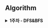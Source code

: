 ## Algorithm 
<details>
<summary>
<b>1주차 - DFS&BFS</b>
</summary>

| 플랫폼 | 레벨 | 문제 | 제목 | 김현창 | 김희연 | 이상학 | 지인성 | 
| :---: | :---: | :---: | :---: | :---: | :---: | :---: | :---: |
| 백준 | 실버1 | 1189 | 컴백홈 | ✔ | ❌ | ❌ | ❌ |
| 백준 | 골드1 | 1194 | 달이차오른다가자 | ✔ | ❌ | ❌ | ❌ |
| 백준 | 실버2 | 1260 | DFS와BFS | ✔ | ❌ | ❌ | ✔ |
| 백준 | 실버1 | 1384 | 양 | ✔ | ❌ | ❌ | ❌ |
| 백준 | 골드3 | 14442 | 벽부수고이동하기2 | ✔ | ❌ | ❌ | ❌ |
| 백준 | 실버1 | 1697 | 숨바꼭질 | ✔ | ❌ | ❌ | ❌ |
| 백준 | 골드5 | 17265 | 나의인생에는수학과함께 | ✔ | ❌ | ❌ | ❌ |
| 백준 | 실버2 | 18126 | 너구리구구 | ✔ | ❌ | ❌ | ❌ |
| 백준 | 골드4 | 1987 | 알파벳 | ✔ | ❌ | ❌ | ❌ |
| 백준 | 실버1 | 2178 | 미로탐색 | ✔ | ❌ | ❌ | ❌ |
| 백준 | 실버2 | 21938 | 영상처리 | ✔ | ❌ | ❌ | ❌ |
| 백준 | 실버3 | 2606 | 바이러스 | ✔ | ❌ | ❌ | ❌ |
| 백준 | 실버1 | 2667 | 단지번호붙이기 | ✔ | ❌ | ❌ | ❌ |
| 백준 | 실버1 | 5014 | 스타트링크 | ✔ | ❌ | ❌ | ❌ |
| 백준 | 골드1 | 9328 | 열쇠 | ✔ | ❌ | ❌ | ❌ |
| 백준 | 플래티넘4 | 9376 | 탈옥 | ✔ | ❌ | ❌ | ❌ |

</details>
